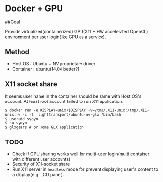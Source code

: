 # Docker + GPU

##Goal

Provide virtualized(containerized) GPU(X11 + HW accelerated OpenGL) environment per user login(like GPU as a service).

## Method

* Host OS : Ubuntu + NV proprietary driver 
* Container : ubuntu(14.04 better?)

## X11 socket share

It seems user name in the container should be same with Host OS's account. At least root account failed to run X11 application.

```
$ docker run -e DISPLAY=unix+$DISPLAY -v=/tmp/.X11-unix:/tmp/.X11-unix:rw -i -t  lighttransport/ubuntu-nv-glx /bin/bash
$ useradd syoyo
$ su syoyo
$ glxgears # or some GLX application
```


## TODO

* Check if GPU sharing works well for multi-user login(multi container with different user accounts)
* Security of X11-socket share
* Run X11 server in ``headless`` mode for prevent displaying user's content to a display(e.g. LCD panel).

